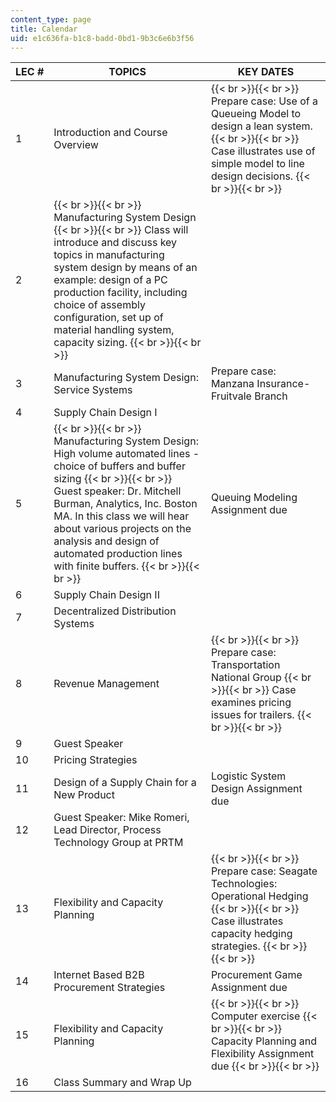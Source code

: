 ```yaml
---
content_type: page
title: Calendar
uid: e1c636fa-b1c8-badd-0bd1-9b3c6e6b3f56
---
```


| LEC # | TOPICS | KEY DATES |
| --- | --- | --- |
| 1 | Introduction and Course Overview |  {{< br >}}{{< br >}} Prepare case: Use of a Queueing Model to design a lean system. {{< br >}}{{< br >}} Case illustrates use of simple model to line design decisions. {{< br >}}{{< br >}}  |
| 2 |  {{< br >}}{{< br >}} Manufacturing System Design {{< br >}}{{< br >}} Class will introduce and discuss key topics in manufacturing system design by means of an example: design of a PC production facility, including choice of assembly configuration, set up of material handling system, capacity sizing. {{< br >}}{{< br >}}  |  |
| 3 | Manufacturing System Design: Service Systems | Prepare case: Manzana Insurance-Fruitvale Branch |
| 4 | Supply Chain Design I |  |
| 5 |  {{< br >}}{{< br >}} Manufacturing System Design: High volume automated lines - choice of buffers and buffer sizing {{< br >}}{{< br >}} Guest speaker: Dr. Mitchell Burman, Analytics, Inc. Boston MA. In this class we will hear about various projects on the analysis and design of automated production lines with finite buffers. {{< br >}}{{< br >}}  | Queuing Modeling Assignment due |
| 6 | Supply Chain Design II |  |
| 7 | Decentralized Distribution Systems |  |
| 8 | Revenue Management |  {{< br >}}{{< br >}} Prepare case: Transportation National Group {{< br >}}{{< br >}} Case examines pricing issues for trailers. {{< br >}}{{< br >}}  |
| 9 | Guest Speaker |  |
| 10 | Pricing Strategies |  |
| 11 | Design of a Supply Chain for a New Product | Logistic System Design Assignment due |
| 12 | Guest Speaker: Mike Romeri, Lead Director, Process Technology Group at PRTM |  |
| 13 | Flexibility and Capacity Planning |  {{< br >}}{{< br >}} Prepare case: Seagate Technologies: Operational Hedging {{< br >}}{{< br >}} Case illustrates capacity hedging strategies. {{< br >}}{{< br >}}  |
| 14 | Internet Based B2B Procurement Strategies | Procurement Game Assignment due |
| 15 | Flexibility and Capacity Planning |  {{< br >}}{{< br >}} Computer exercise {{< br >}}{{< br >}} Capacity Planning and Flexibility Assignment due {{< br >}}{{< br >}}  |
| 16 | Class Summary and Wrap Up |